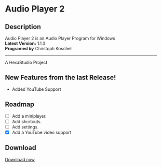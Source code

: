 # Audio Player 2

## Description
Audio Player 2 is an Audio Player Program for Windows\
**Latest Version:** 1.1.0\
**Programed by** Christoph Koschel

-----------------
A HexaStudio Project 

## New Features from the last Release!
  - Added YouTube Support

## Roadmap
 
 - [ ] Add a miniplayer.
 - [ ] Add shortcuts.
 - [ ] Add settings.
 - [x] Add a YouTube video support

## Download
[Download now](https://hexa-studio.de)
